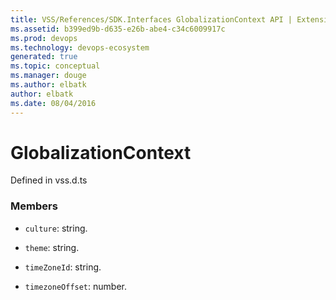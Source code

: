 ```yaml
---
title: VSS/References/SDK.Interfaces GlobalizationContext API | Extensions for Visual Studio Team Services
ms.assetid: b399ed9b-d635-e26b-abe4-c34c6009917c
ms.prod: devops
ms.technology: devops-ecosystem
generated: true
ms.topic: conceptual
ms.manager: douge
ms.author: elbatk
author: elbatk
ms.date: 08/04/2016
---
```


# GlobalizationContext

Defined in vss.d.ts



### Members

* `culture`: string. 

* `theme`: string. 

* `timeZoneId`: string. 

* `timezoneOffset`: number. 

